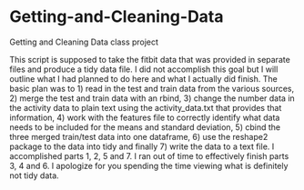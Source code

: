 Getting-and-Cleaning-Data
=========================

Getting and Cleaning Data class project

This script is supposed to take the fitbit data that was provided in separate files and produce a tidy data file. I did not accomplish this goal but I will outline what I had planned to do here and what I actually did finish. 
The basic plan was to 1) read in the test and train data from the various sources, 2) merge the test and train data with an rbind, 3) change the number data in the activity data to plain text using the activity_data.txt that provides that information, 4) work with the features file to correctly identify what data needs to be included for the means and standard deviation, 5) cbind the three merged train/test data into one dataframe, 6) use the reshape2 package to the data into tidy and finally 7) write the data to a text file. 
I accomplished parts 1, 2, 5 and 7. I ran out of time to effectively finish parts 3, 4 and 6. 
I apologize for you spending the time viewing what is definitely not tidy data. 
